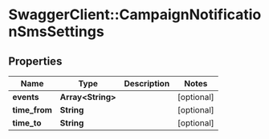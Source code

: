 # SwaggerClient::CampaignNotificationSmsSettings

## Properties
Name | Type | Description | Notes
------------ | ------------- | ------------- | -------------
**events** | **Array&lt;String&gt;** |  | [optional] 
**time_from** | **String** |  | [optional] 
**time_to** | **String** |  | [optional] 

